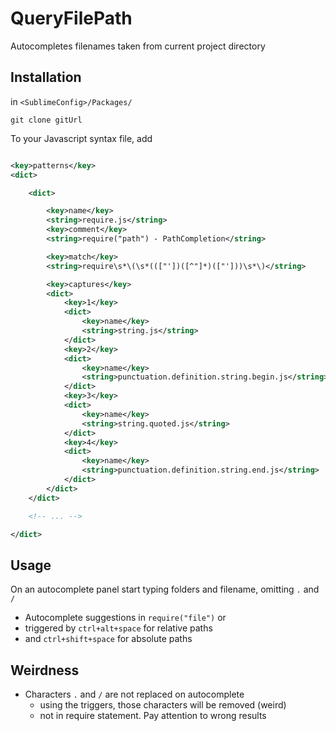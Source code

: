 # QueryFilePath

Autocompletes filenames taken from current project directory

## Installation

in `<SublimeConfig>/Packages/`

`git clone gitUrl`

To your Javascript syntax file, add

```xml

<key>patterns</key>
<dict>

	<dict>

	    <key>name</key>
	    <string>require.js</string>
	    <key>comment</key>
	    <string>require("path") - PathCompletion</string>

	    <key>match</key>
	    <string>require\s*\(\s*((["'])([^"]*)(["']))\s*\)</string>

	    <key>captures</key>
	    <dict>
	        <key>1</key>
	        <dict>
	            <key>name</key>
	            <string>string.js</string>
	        </dict>
	        <key>2</key>
	        <dict>
	            <key>name</key>
	            <string>punctuation.definition.string.begin.js</string>
	        </dict>
	        <key>3</key>
	        <dict>
	            <key>name</key>
	            <string>string.quoted.js</string>
	        </dict>
	        <key>4</key>
	        <dict>
	            <key>name</key>
	            <string>punctuation.definition.string.end.js</string>
	        </dict>
	    </dict>
	</dict>

	<!-- ... -->

</dict>
```


## Usage

On an autocomplete panel start typing folders and filename, omitting `.` and `/`

- Autocomplete suggestions in `require("file")` or
- triggered by `ctrl+alt+space` for relative paths
- and `ctrl+shift+space` for absolute paths


## Weirdness

- Characters `.` and `/` are not replaced on autocomplete
	- using the triggers, those characters will be removed (weird)
	- not in require statement. Pay attention to wrong results


